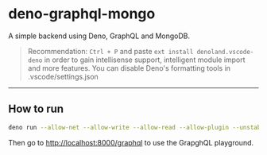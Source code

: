 # deno-graphql-mongo

A simple backend using Deno, GraphQL and MongoDB.

> Recommendation: `Ctrl + P` and paste `ext install denoland.vscode-deno` in order to gain intellisense support, intelligent module import and more features. You can disable Deno's formatting tools in .vscode/settings.json

---

## How to run

```sh
deno run --allow-net --allow-write --allow-read --allow-plugin --unstable server.ts
```

Then go to [http://localhost:8000/graphql](http://localhost:8000/graphql) to use the GrapghQL playground.
